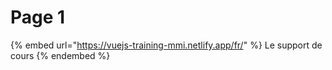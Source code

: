 # Page 1

{% embed url="https://vuejs-training-mmi.netlify.app/fr/" %}
Le support de cours
{% endembed %}

